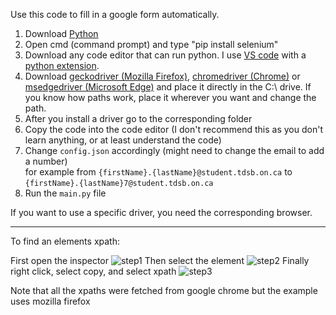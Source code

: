 Use this code to fill in a google form automatically.

   1.  Download [Python](https://www.python.org/downloads/) 
   2.  Open cmd (command prompt) and type "pip install selenium" 
   3.  Download any code editor that can run python. I use [VS code](https://code.visualstudio.com/) with a [python extension](https://code.visualstudio.com/docs/languages/python).
   4.  Download [geckodriver (Mozilla Firefox)](https://github.com/mozilla/geckodriver/releases), [chromedriver (Chrome)](https://chromedriver.chromium.org/downloads) or [msedgedriver (Microsoft Edge)](https://developer.microsoft.com/en-us/microsoft-edge/tools/webdriver/) and place it directly in the C:\ drive. If you know how paths work, place it wherever you want and change the path.
   5.  After you install a driver go to the corresponding folder
   6.  Copy the code into the code editor (I don't recommend this as you don't learn anything, or at least understand the code) 
   7.  Change `config.json` accordingly (might need to change the email to add a number)  
for example from `{firstName}.{lastName}@student.tdsb.on.ca` to `{firstName}.{lastName}7@student.tdsb.on.ca`
   9.  Run the `main.py` file


If you want to use a specific driver, you need the corresponding browser.

------------------------------------------
To find an elements xpath:

First open the inspector
![step1](https://user-images.githubusercontent.com/75402062/128521955-bc71050f-3748-443a-b092-0ad35ace52d4.png)
Then select the element
![step2](https://user-images.githubusercontent.com/75402062/128522125-0e027566-43b9-48a5-88bb-9254af0f91f8.png)
Finally right click, select copy, and select xpath
![step3](https://user-images.githubusercontent.com/75402062/124668702-39640080-de7f-11eb-8e54-2215e936eb71.png)

Note that all the xpaths were fetched from google chrome but the example uses mozilla firefox
